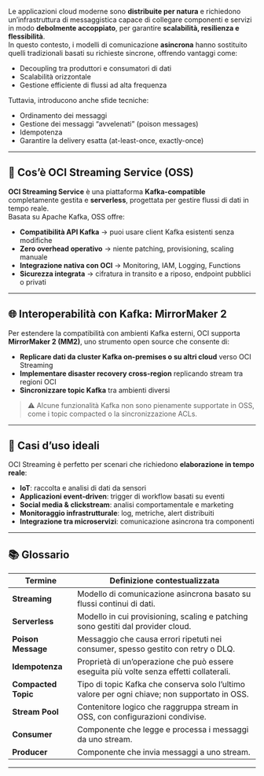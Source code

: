 Le applicazioni cloud moderne sono **distribuite per natura** e richiedono un’infrastruttura di messaggistica capace di collegare componenti e servizi in modo **debolmente accoppiato**, per garantire **scalabilità, resilienza e flessibilità**.  
In questo contesto, i modelli di comunicazione **asincrona** hanno sostituito quelli tradizionali basati su richieste sincrone, offrendo vantaggi come:

- Decoupling tra produttori e consumatori di dati
- Scalabilità orizzontale
- Gestione efficiente di flussi ad alta frequenza

Tuttavia, introducono anche sfide tecniche:

- Ordinamento dei messaggi
- Gestione dei messaggi “avvelenati” (poison messages)
- Idempotenza
- Garantire la delivery esatta (at-least-once, exactly-once)

---

## 🚀 Cos’è OCI Streaming Service (OSS)

**OCI Streaming Service** è una piattaforma **Kafka-compatible** completamente gestita e **serverless**, progettata per gestire flussi di dati in tempo reale.  
Basata su Apache Kafka, OSS offre:

- **Compatibilità API Kafka** → puoi usare client Kafka esistenti senza modifiche
- **Zero overhead operativo** → niente patching, provisioning, scaling manuale
- **Integrazione nativa con OCI** → Monitoring, IAM, Logging, Functions
- **Sicurezza integrata** → cifratura in transito e a riposo, endpoint pubblici o privati

---

## 🌐 Interoperabilità con Kafka: MirrorMaker 2

Per estendere la compatibilità con ambienti Kafka esterni, OCI supporta **MirrorMaker 2 (MM2)**, uno strumento open source che consente di:

- **Replicare dati da cluster Kafka on-premises o su altri cloud** verso OCI Streaming
- **Implementare disaster recovery cross-region** replicando stream tra regioni OCI
- **Sincronizzare topic Kafka** tra ambienti diversi

> ⚠️ Alcune funzionalità Kafka non sono pienamente supportate in OSS, come i topic compacted o la sincronizzazione ACLs.

---

## 🧠 Casi d’uso ideali

OCI Streaming è perfetto per scenari che richiedono **elaborazione in tempo reale**:

- **IoT**: raccolta e analisi di dati da sensori
- **Applicazioni event-driven**: trigger di workflow basati su eventi
- **Social media & clickstream**: analisi comportamentale e marketing
- **Monitoraggio infrastrutturale**: log, metriche, alert distribuiti
- **Integrazione tra microservizi**: comunicazione asincrona tra componenti

---

## 📚 Glossario

| Termine             | Definizione contestualizzata                                                                  |
| ------------------- | --------------------------------------------------------------------------------------------- |
| **Streaming**       | Modello di comunicazione asincrona basato su flussi continui di dati.                         |
| **Serverless**      | Modello in cui provisioning, scaling e patching sono gestiti dal provider cloud.              |
| **Poison Message**  | Messaggio che causa errori ripetuti nei consumer, spesso gestito con retry o DLQ.             |
| **Idempotenza**     | Proprietà di un’operazione che può essere eseguita più volte senza effetti collaterali.       |
| **Compacted Topic** | Tipo di topic Kafka che conserva solo l’ultimo valore per ogni chiave; non supportato in OSS. |
| **Stream Pool**     | Contenitore logico che raggruppa stream in OSS, con configurazioni condivise.                 |
| **Consumer**        | Componente che legge e processa i messaggi da uno stream.                                     |
| **Producer**        | Componente che invia messaggi a uno stream.                                                   |

---
